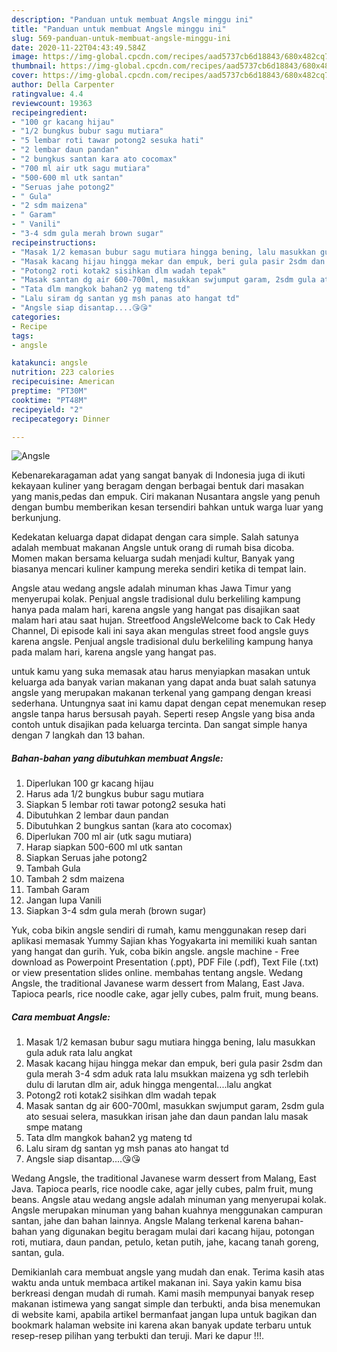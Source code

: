 ```yaml
---
description: "Panduan untuk membuat Angsle minggu ini"
title: "Panduan untuk membuat Angsle minggu ini"
slug: 569-panduan-untuk-membuat-angsle-minggu-ini
date: 2020-11-22T04:43:49.584Z
image: https://img-global.cpcdn.com/recipes/aad5737cb6d18843/680x482cq70/angsle-foto-resep-utama.jpg
thumbnail: https://img-global.cpcdn.com/recipes/aad5737cb6d18843/680x482cq70/angsle-foto-resep-utama.jpg
cover: https://img-global.cpcdn.com/recipes/aad5737cb6d18843/680x482cq70/angsle-foto-resep-utama.jpg
author: Della Carpenter
ratingvalue: 4.4
reviewcount: 19363
recipeingredient:
- "100 gr kacang hijau"
- "1/2 bungkus bubur sagu mutiara"
- "5 lembar roti tawar potong2 sesuka hati"
- "2 lembar daun pandan"
- "2 bungkus santan kara ato cocomax"
- "700 ml air utk sagu mutiara"
- "500-600 ml utk santan"
- "Seruas jahe potong2"
- " Gula"
- "2 sdm maizena"
- " Garam"
- " Vanili"
- "3-4 sdm gula merah brown sugar"
recipeinstructions:
- "Masak 1/2 kemasan bubur sagu mutiara hingga bening, lalu masukkan gula aduk rata lalu angkat"
- "Masak kacang hijau hingga mekar dan empuk, beri gula pasir 2sdm dan gula merah 3-4 sdm aduk rata lalu msukkan maizena yg sdh terlebih dulu di larutan dlm air, aduk hingga mengental....lalu angkat"
- "Potong2 roti kotak2 sisihkan dlm wadah tepak"
- "Masak santan dg air 600-700ml, masukkan swjumput garam, 2sdm gula ato sesuai selera, masukkan irisan jahe dan daun pandan lalu masak smpe matang"
- "Tata dlm mangkok bahan2 yg mateng td"
- "Lalu siram dg santan yg msh panas ato hangat td"
- "Angsle siap disantap....😘😘"
categories:
- Recipe
tags:
- angsle

katakunci: angsle 
nutrition: 223 calories
recipecuisine: American
preptime: "PT30M"
cooktime: "PT48M"
recipeyield: "2"
recipecategory: Dinner

---
```



![Angsle](https://img-global.cpcdn.com/recipes/aad5737cb6d18843/680x482cq70/angsle-foto-resep-utama.jpg)

Kebenarekaragaman adat yang sangat banyak di Indonesia juga di ikuti kekayaan kuliner yang beragam dengan berbagai bentuk dari masakan yang manis,pedas dan empuk. Ciri makanan Nusantara angsle yang penuh dengan bumbu memberikan kesan tersendiri bahkan untuk warga luar yang berkunjung.


Kedekatan keluarga dapat didapat dengan cara simple. Salah satunya adalah membuat makanan Angsle untuk orang di rumah bisa dicoba. Momen makan bersama keluarga sudah menjadi kultur, Banyak yang biasanya mencari kuliner kampung mereka sendiri ketika di tempat lain.

Angsle atau wedang angsle adalah minuman khas Jawa Timur yang menyerupai kolak. Penjual angsle tradisional dulu berkeliling kampung hanya pada malam hari, karena angsle yang hangat pas disajikan saat malam hari atau saat hujan. Streetfood AngsleWelcome back to Cak Hedy Channel, Di episode kali ini saya akan mengulas street food angsle guys karena angsle. Penjual angsle tradisional dulu berkeliling kampung hanya pada malam hari, karena angsle yang hangat pas.

untuk kamu yang suka memasak atau harus menyiapkan masakan untuk keluarga ada banyak varian makanan yang dapat anda buat salah satunya angsle yang merupakan makanan terkenal yang gampang dengan kreasi sederhana. Untungnya saat ini kamu dapat dengan cepat menemukan resep angsle tanpa harus bersusah payah.
Seperti resep Angsle yang bisa anda contoh untuk disajikan pada keluarga tercinta. Dan sangat simple hanya dengan 7 langkah dan 13 bahan.


<!--inarticleads1-->

##### Bahan-bahan yang dibutuhkan membuat Angsle:

1. Diperlukan 100 gr kacang hijau
1. Harus ada 1/2 bungkus bubur sagu mutiara
1. Siapkan 5 lembar roti tawar potong2 sesuka hati
1. Dibutuhkan 2 lembar daun pandan
1. Dibutuhkan 2 bungkus santan (kara ato cocomax)
1. Diperlukan 700 ml air (utk sagu mutiara)
1. Harap siapkan 500-600 ml utk santan
1. Siapkan Seruas jahe potong2
1. Tambah  Gula
1. Tambah 2 sdm maizena
1. Tambah  Garam
1. Jangan lupa  Vanili
1. Siapkan 3-4 sdm gula merah (brown sugar)


Yuk, coba bikin angsle sendiri di rumah, kamu menggunakan resep dari aplikasi memasak Yummy Sajian khas Yogyakarta ini memiliki kuah santan yang hangat dan gurih. Yuk, coba bikin angsle. angsle machine - Free download as Powerpoint Presentation (.ppt), PDF File (.pdf), Text File (.txt) or view presentation slides online. membahas tentang angsle. Wedang Angsle, the traditional Javanese warm dessert from Malang, East Java. Tapioca pearls, rice noodle cake, agar jelly cubes, palm fruit, mung beans. 

<!--inarticleads2-->

##### Cara membuat  Angsle:

1. Masak 1/2 kemasan bubur sagu mutiara hingga bening, lalu masukkan gula aduk rata lalu angkat
1. Masak kacang hijau hingga mekar dan empuk, beri gula pasir 2sdm dan gula merah 3-4 sdm aduk rata lalu msukkan maizena yg sdh terlebih dulu di larutan dlm air, aduk hingga mengental....lalu angkat
1. Potong2 roti kotak2 sisihkan dlm wadah tepak
1. Masak santan dg air 600-700ml, masukkan swjumput garam, 2sdm gula ato sesuai selera, masukkan irisan jahe dan daun pandan lalu masak smpe matang
1. Tata dlm mangkok bahan2 yg mateng td
1. Lalu siram dg santan yg msh panas ato hangat td
1. Angsle siap disantap....😘😘


Wedang Angsle, the traditional Javanese warm dessert from Malang, East Java. Tapioca pearls, rice noodle cake, agar jelly cubes, palm fruit, mung beans. Angsle atau wedang angsle adalah minuman yang menyerupai kolak. Angsle merupakan minuman yang bahan kuahnya menggunakan campuran santan, jahe dan bahan lainnya. Angsle Malang terkenal karena bahan-bahan yang digunakan begitu beragam mulai dari kacang hijau, potongan roti, mutiara, daun pandan, petulo, ketan putih, jahe, kacang tanah goreng, santan, gula. 

Demikianlah cara membuat angsle yang mudah dan enak. Terima kasih atas waktu anda untuk membaca artikel makanan ini. Saya yakin kamu bisa berkreasi dengan mudah di rumah. Kami masih mempunyai banyak resep makanan istimewa yang sangat simple dan terbukti, anda bisa menemukan di website kami, apabila artikel bermanfaat jangan lupa untuk bagikan dan bookmark halaman website ini karena akan banyak update terbaru untuk resep-resep pilihan yang terbukti dan teruji. Mari ke dapur !!!. 
